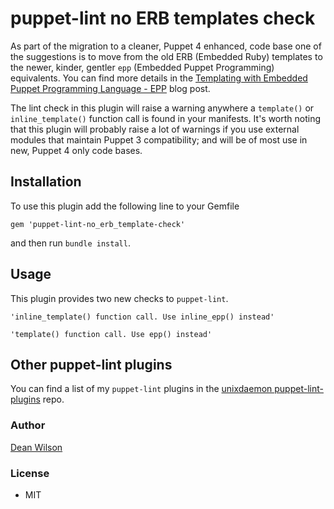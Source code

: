 # puppet-lint no ERB templates check

As part of the migration to a cleaner, Puppet 4 enhanced, code base one
of the suggestions is to move from the old ERB (Embedded Ruby)
templates to the newer, kinder, gentler `epp` (Embedded Puppet
Programming) equivalents. You can find more details in the
[Templating with Embedded Puppet Programming Language - EPP](http://puppet-on-the-edge.blogspot.co.uk/2014/03/templating-with-embedded-puppet.html) blog post.

The lint check in this plugin will raise a warning anywhere a
`template()` or `inline_template()` function call is found in your
manifests. It's worth noting that this plugin will probably raise a lot
of warnings if you use external modules that maintain Puppet 3
compatibility; and will be of most use in new, Puppet 4 only code bases.

## Installation

To use this plugin add the following line to your Gemfile

    gem 'puppet-lint-no_erb_template-check'

and then run `bundle install`.

## Usage

This plugin provides two new checks to `puppet-lint`.

    'inline_template() function call. Use inline_epp() instead'

    'template() function call. Use epp() instead'

## Other puppet-lint plugins

You can find a list of my `puppet-lint` plugins in the
[unixdaemon puppet-lint-plugins](https://github.com/deanwilson/unixdaemon-puppet-lint-plugins) repo.

### Author

[Dean Wilson](http://www.unixdaemon.net)

### License

 * MIT
